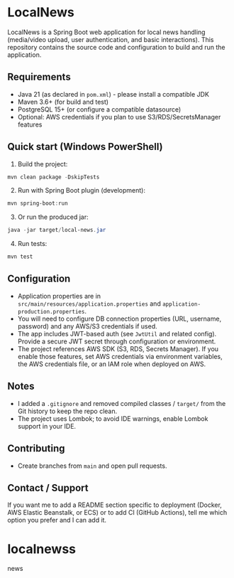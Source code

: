 # LocalNews

LocalNews is a Spring Boot web application for local news handling (media/video upload, user authentication, and basic interactions). This repository contains the source code and configuration to build and run the application.

## Requirements
- Java 21 (as declared in `pom.xml`) - please install a compatible JDK
- Maven 3.6+ (for build and test)
- PostgreSQL 15+ (or configure a compatible datasource)
- Optional: AWS credentials if you plan to use S3/RDS/SecretsManager features

## Quick start (Windows PowerShell)

1. Build the project:

```powershell
mvn clean package -DskipTests
```

2. Run with Spring Boot plugin (development):

```powershell
mvn spring-boot:run
```

3. Or run the produced jar:

```powershell
java -jar target/local-news.jar
```

4. Run tests:

```powershell
mvn test
```

## Configuration

- Application properties are in `src/main/resources/application.properties` and `application-production.properties`.
- You will need to configure DB connection properties (URL, username, password) and any AWS/S3 credentials if used.
- The app includes JWT-based auth (see `JwtUtil` and related config). Provide a secure JWT secret through configuration or environment.
- The project references AWS SDK (S3, RDS, Secrets Manager). If you enable those features, set AWS credentials via environment variables, the AWS credentials file, or an IAM role when deployed on AWS.

## Notes
- I added a `.gitignore` and removed compiled classes / `target/` from the Git history to keep the repo clean.
- The project uses Lombok; to avoid IDE warnings, enable Lombok support in your IDE.

## Contributing
- Create branches from `main` and open pull requests.

## Contact / Support
If you want me to add a README section specific to deployment (Docker, AWS Elastic Beanstalk, or ECS) or to add CI (GitHub Actions), tell me which option you prefer and I can add it.
# localnewss
news 
